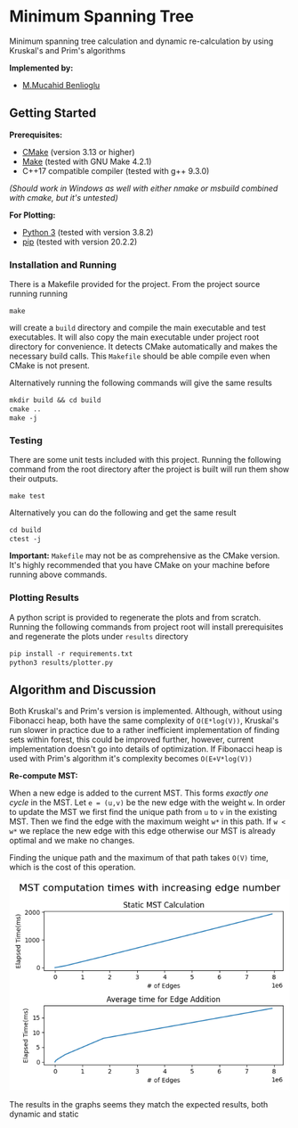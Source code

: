 # Minimum Spanning Tree

Minimum spanning tree calculation and dynamic re-calculation by using Kruskal's and
Prim's algorithms

**Implemented by:**

 * [M.Mucahid Benlioglu](https://github.gatech.edu/mbenlioglu3)

## Getting Started

**Prerequisites:**

 - [CMake](https://cmake.org/download/) (version 3.13 or higher)
 - [Make](https://www.gnu.org/software/make) (tested with GNU Make 4.2.1)
 - C++17 compatible compiler (tested with g++ 9.3.0)

_(Should work in Windows as well with either nmake or msbuild combined with cmake,
but it's untested)_

**For Plotting:**

 - [Python 3](https://www.python.org/) (tested with version 3.8.2)
 - [pip](https://pip.pypa.io/en/stable/) (tested with version 20.2.2)

### Installation and Running

There is a Makefile provided for the project. From the project source running running

```shell script
make
```

will create a `build` directory and compile the main executable and test executables.
It will also copy the main executable under project root directory for convenience.
It detects CMake automatically and makes the necessary build calls. This `Makefile`
should be able compile even when CMake is not present.

Alternatively running the following commands will give the same results

```shell script
mkdir build && cd build
cmake ..
make -j
```

### Testing

There are some unit tests included with this project. Running the following
command from the root directory after the project is built will run them show
their outputs.
```shell script
make test
```

Alternatively you can do the following and get the same result
```shell script
cd build
ctest -j
```
 
**Important:**  `Makefile` may not be as comprehensive as the CMake version. It's
highly recommended that you have CMake on your machine before running above commands.

### Plotting Results

A python script is provided to regenerate the plots and from scratch. Running
the following commands from project root will install prerequisites and regenerate
the plots under `results` directory

```shell script
pip install -r requirements.txt
python3 results/plotter.py
```

## Algorithm and Discussion

Both Kruskal's and Prim's version is implemented. Although, without using Fibonacci heap,
both have the same complexity of `O(E*log(V))`, Kruskal's run slower in practice due to
a rather inefficient implementation of finding sets within forest, this could be improved
further, however, current implementation doesn't go into details of optimization. If
Fibonacci heap is used with Prim's algorithm it's complexity becomes `O(E+V*log(V))`

**Re-compute MST:**

When a new edge is added to the current MST. This forms _exactly one cycle_ in the
MST. Let `e = (u,v)` be the new edge with the weight `w`. In order to update the
MST we first find the unique path from `u` to `v` in the existing MST. Then we find
the edge with the maximum weight `w*` in this path. If `w < w*` we replace the new
edge with this edge otherwise our MST is already optimal and we make no changes.

Finding the unique path and the maximum of that path takes `O(V)` time, which is
the cost of this operation.

![Static MST as the Number of Edges increase](./results/plots.png)

The results in the graphs seems they match the expected results, both dynamic and static
